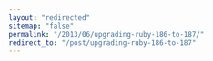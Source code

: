 ```yaml
---
layout: "redirected"
sitemap: "false"
permalink: "/2013/06/upgrading-ruby-186-to-187/"
redirect_to: "/post/upgrading-ruby-186-to-187"
---
```




